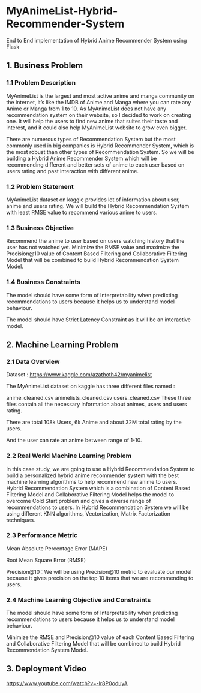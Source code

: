 # MyAnimeList-Hybrid-Recommender-System
End to End implementation of Hybrid Anime Recommender System using Flask 

## 1. Business Problem


### 1.1 Problem Description

MyAnimeList is the largest and most active anime and manga community on the internet, it’s like the IMDB of Anime and Manga where you can rate any Anime or Manga from 1 to 10. As MyAnimeList does not have any recommendation system on their website, so I decided to work on creating one. It will help the users to find new anime that suites their taste and interest, and it could also help MyAnimeList website to grow even bigger.

There are numerous types of Recommendation System but the most commonly used in big companies is Hybrid Recommender System, which is the most robust than other types of Recommendation System. So we will be building a Hybrid Anime Recommender System which will be recommending different and better sets of anime to each user based on users rating and past interaction with different anime.

### 1.2 Problem Statement

MyAnimeList dataset on kaggle provides lot of information about user, anime and users rating. We will build the Hybrid Recommendation System with least RMSE value to recommend various anime to users.

### 1.3 Business Objective

Recommend the anime to user based on users watching history that the user has not watched yet.
Minimize the RMSE value and maximize the Precision@10 value of Content Based Filtering and Collaborative Filtering Model that will be combined to build Hybrid Recommendation System Model.

### 1.4 Business Constraints

The model should have some form of Interpretability when predicting recommendations to users because it helps us to understand model behaviour.

The model should have Strict Latency Constraint as it will be an interactive model.

## 2. Machine Learning Problem

### 2.1 Data Overview

Dataset : https://www.kaggle.com/azathoth42/myanimelist

The MyAnimeList dataset on kaggle has three different files named :

anime_cleaned.csv
animelists_cleaned.csv
users_cleaned.csv
These three files contain all the necessary information about animes, users and users rating.

There are total 108k Users, 6k Anime and about 32M total rating by the users.

And the user can rate an anime between range of 1-10.

### 2.2 Real World Machine Learning Problem

In this case study, we are going to use a Hybrid Recommendation System to build a personalized hybrid anime recommender system with the best machine learning algorithms to help recommend new anime to users. Hybrid Recommendation System which is a combination of Content Based Filtering Model and Collaborative Filtering Model helps the model to overcome Cold Start problem and gives a diverse range of recommendations to users. In Hybrid Recommendation System we will be using different KNN algorithms, Vectorization, Matrix Factorization techniques.

### 2.3 Performance Metric

Mean Absolute Percentage Error (MAPE)

Root Mean Square Error (RMSE)

Precision@10 : We will be using Precision@10 metric to evaluate our model because it gives precision on the top 10 items that we are recommending to users.

### 2.4 Machine Learning Objective and Constraints

The model should have some form of Interpretability when predicting recommendations to users because it helps us to understand model behaviour.

Minimize the RMSE and Precision@10 value of each Content Based Filtering and Collaborative Filtering Model that will be combined to build Hybrid Recommendation System Model.

## 3. Deployment Video
https://www.youtube.com/watch?v=-lr8P0oduyA
